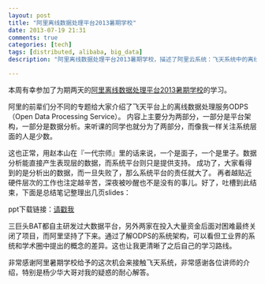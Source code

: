 ```yaml
---
layout: post
title: "阿里离线数据处理平台2013暑期学校"
date: 2013-07-19 21:31
comments: true
categories: [tech]
tags: [distributed, alibaba, big_data]
description: "阿里离线数据处理平台2013暑期学校，描述了阿里云系统：飞天系统中的离线处理部分：ODPS（Open Data Processing Service）。"

---
```

本周有幸参加了为期两天的[阿里离线数据处理平台2013暑期学校](http://102.alibaba.com/competition/dataSummer.htm)的学习。

阿里的前辈们分不同的专题给大家介绍了飞天平台上的离线数据处理服务ODPS（Open Data Processing Service）。
内容上主要分为两部分，一部分是平台架构，一部分是数据分析。来听课的同学也就分为了两部分，而像我一样关注系统层面的人是少数。

这也正常，用赵本山在『一代宗师』里的话来说，一个是面子，一个是里子。数据分析能直接产生表现层的数据，而系统平台则只是提供支持。
成功了，大家看得到的是分析出的数据，而一旦失败了，那么系统平台的责任就大了。
再者越贴近硬件层次的工作也注定越辛苦，深夜被吵醒也不是没有的事儿。好了，吐槽到此结束，下面是总结笔记整理出几页slides：

<script async class="speakerdeck-embed" data-id="e0022eb0d24d013089506e9621fcaf9a" data-ratio="1.33333333333333" src="//speakerdeck.com/assets/embed.js"></script>

<!--more-->

ppt下载链接：[请戳我](https://speakerdeck.com/biaobiaoqi/odps-learning-summary)

三巨头BAT都自主研发过大数据平台，另外两家在投入大量资金后面对困难最终关闭了项目，而阿里坚持了下来。通过了解ODPS的系统架构，可以看但工业界的系统和学术圈中提出的概念的差异。这也让我更清晰了之后自己的学习路线。

非常感谢阿里暑期学校给予的这次机会来接触飞天系统，非常感谢各位讲师的介绍，特别是杨少华大哥对我的疑惑的耐心解答。
